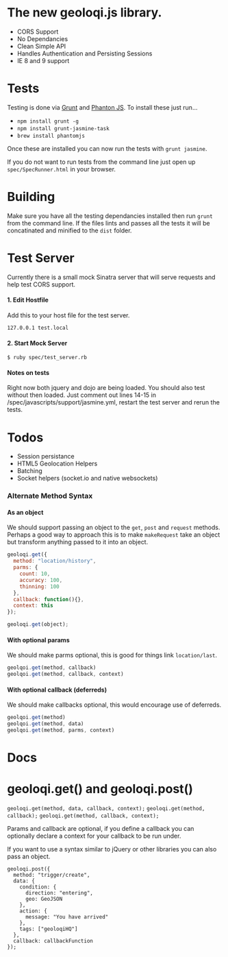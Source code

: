 # The new geoloqi.js library.

* CORS Support
* No Dependancies
* Clean Simple API
* Handles Authentication and Persisting Sessions
* IE 8 and 9 support

# Tests

Testing is done via [Grunt](http://gruntjs.com/) and [Phanton JS](http://phantomjs.org/). To install these just run...

* `npm install grunt -g`
* `npm install grunt-jasmine-task`
* `brew install phantomjs`

Once these are installed you can now run the tests with `grunt jasmine`.

If you do not want to run tests from the command line just open up `spec/SpecRunner.html` in your browser.

# Building

Make sure you have all the testing dependancies installed then run `grunt` from the command line. If the files lints and passes all the tests it will be concatinated and minified to the `dist` folder.

# Test Server

Currently there is a small mock Sinatra server that will serve requests and help test CORS support.

#### 1. Edit Hostfile

Add this to your host file for the test server.

`127.0.0.1 test.local`

#### 2. Start Mock Server

`$ ruby spec/test_server.rb`

#### Notes on tests

Right now both jquery and dojo are being loaded. You should also test without then loaded. Just comment out lines 14-15 in /spec/javascripts/support/jasmine.yml, restart the test server and rerun the tests.

# Todos

* Session persistance
* HTML5 Geolocation Helpers
* Batching
* Socket helpers (socket.io and native websockets)

### Alternate Method Syntax

#### As an object

We should support passing an object to the `get`, `post` and `request` methods. Perhaps a good way to approach this is to make `makeRequest` take an object but transform anything passed to it into an object.

```javascript
geoloqi.get({
  method: "location/history",
  parms: {
    count: 10,
    accuracy: 100,
    thinning: 100
  },
  callback: function(){},
  context: this
});

geoloqi.get(object);
```

#### With optional params

We should make parms optional, this is good for things link `location/last`.

```javascript
geolqoi.get(method, callback)
geolqoi.get(method, callback, context)
```

#### With optional callback (deferreds)

We should make callbacks optional, this would encourage use of deferreds.

```javascript
geolqoi.get(method)
geolqoi.get(method, data)
geolqoi.get(method, parms, context)
```

# Docs

# geoloqi.get() and geoloqi.post()

`geoloqi.get(method, data, callback, context);`
`geoloqi.get(method, callback);`
`geoloqi.get(method, callback, context);`

Params and callback are optional, if you define a callback you can optionally declare a context for your callback to be run under.

If you want to use a syntax similar to jQuery or other libraries you can also pass an object.

```
geoloqi.post({
  method: "trigger/create",
  data: {
    condition: {
      direction: "entering",
      geo: GeoJSON
    },
    action: {
      message: "You have arrived"
    },
    tags: ["geoloqiHQ"]
  },
  callback: callbackFunction
});
```